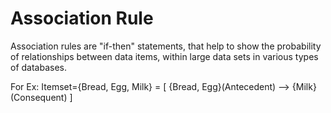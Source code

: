 # Association Rule

Association rules are "if-then" statements, that help to show the probability of relationships between data items, within large data sets in various types of databases.

For Ex:  Itemset={Bread, Egg, Milk} = [    {Bread, Egg}(Antecedent) --> {Milk}(Consequent)    ]

        
   
